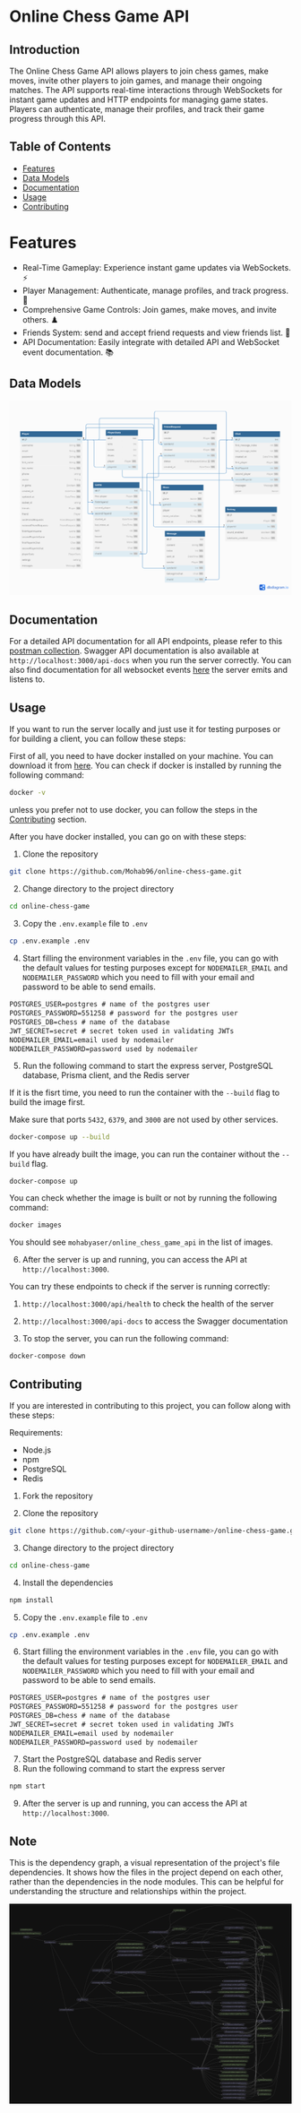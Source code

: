 # Online Chess Game API

## Introduction

The Online Chess Game API allows players to join chess games, make moves, invite other players to join games, and manage their ongoing matches. The API supports real-time interactions through WebSockets for instant game updates and HTTP endpoints for managing game states. Players can authenticate, manage their profiles, and track their game progress through this API.

## Table of Contents

- [Features](#features)
- [Data Models](#data-models)
- [Documentation](#documentation)
- [Usage](#usage)
- [Contributing](#contributing)

# Features

- Real-Time Gameplay: Experience instant game updates via WebSockets. ⚡️
- Player Management: Authenticate, manage profiles, and track progress. 👤
- Comprehensive Game Controls: Join games, make moves, and invite others. ♟️
- Friends System: send and accept friend requests and view friends list. 🤝
- API Documentation: Easily integrate with detailed API and WebSocket event documentation. 📚

## Data Models

![Data Models](assets/schema.png)

## Documentation

For a detailed API documentation for all API endpoints, please refer to this [postman collection](https://documenter.getpostman.com/view/35575927/2sA3kaDKpx). Swagger API documentation is also available at `http://localhost:3000/api-docs` when you run the server correctly. You can also find documentation for all websocket events [here](docs/Documentation%20for%20Socket.IO%20Events.md) the server emits and listens to.

## Usage

If you want to run the server locally and just use it for testing purposes or for building a client, you can follow these steps:

First of all, you need to have docker installed on your machine. You can download it from [here](https://www.docker.com/products/docker-desktop). You can check if docker is installed by running the following command:

```bash
docker -v
```

unless you prefer not to use docker, you can follow the steps in the [Contributing](#contributing) section.

After you have docker installed, you can go on with these steps:

1. Clone the repository

```bash
git clone https://github.com/Mohab96/online-chess-game.git
```

2. Change directory to the project directory

```bash
cd online-chess-game
```

3. Copy the `.env.example` file to `.env`

```bash
cp .env.example .env
```

4. Start filling the environment variables in the `.env` file, you can go with the default values for testing purposes except for `NODEMAILER_EMAIL` and `NODEMAILER_PASSWORD` which you need to fill with your email and password to be able to send emails.

```
POSTGRES_USER=postgres # name of the postgres user
POSTGRES_PASSWORD=551258 # password for the postgres user
POSTGRES_DB=chess # name of the database
JWT_SECRET=secret # secret token used in validating JWTs
NODEMAILER_EMAIL=email used by nodemailer
NODEMAILER_PASSWORD=password used by nodemailer
```

5. Run the following command to start the express server, PostgreSQL database, Prisma client, and the Redis server

If it is the fisrt time, you need to run the container with the `--build` flag to build the image first.

Make sure that ports `5432`, `6379`, and `3000` are not used by other services.

```bash
docker-compose up --build
```

If you have already built the image, you can run the container without the `--build` flag.

```bash
docker-compose up
```

You can check whether the image is built or not by running the following command:

```bash
docker images
```

You should see `mohabyaser/online_chess_game_api` in the list of images.

6. After the server is up and running, you can access the API at `http://localhost:3000`.

You can try these endpoints to check if the server is running correctly:

1. `http://localhost:3000/api/health` to check the health of the server
2. `http://localhost:3000/api-docs` to access the Swagger documentation

3. To stop the server, you can run the following command:

```bash
docker-compose down
```

## Contributing

If you are interested in contributing to this project, you can follow along with these steps:

Requirements:

- Node.js
- npm
- PostgreSQL
- Redis

1. Fork the repository

2. Clone the repository

```bash
git clone https://github.com/<your-github-username>/online-chess-game.git
```

3. Change directory to the project directory

```bash
cd online-chess-game
```

4. Install the dependencies

```bash
npm install
```

5. Copy the `.env.example` file to `.env`

```bash
cp .env.example .env
```

6. Start filling the environment variables in the `.env` file, you can go with the default values for testing purposes except for `NODEMAILER_EMAIL` and `NODEMAILER_PASSWORD` which you need to fill with your email and password to be able to send emails.

```
POSTGRES_USER=postgres # name of the postgres user
POSTGRES_PASSWORD=551258 # password for the postgres user
POSTGRES_DB=chess # name of the database
JWT_SECRET=secret # secret token used in validating JWTs
NODEMAILER_EMAIL=email used by nodemailer
NODEMAILER_PASSWORD=password used by nodemailer
```

7. Start the PostgreSQL database and Redis server
8. Run the following command to start the express server

```bash
npm start
```

9. After the server is up and running, you can access the API at `http://localhost:3000`.

## Note

This is the dependency graph, a visual representation of the project's file dependencies. It shows how the files in the project depend on each other, rather than the dependencies in the node modules. This can be helpful for understanding the structure and relationships within the project.

![Dependency Graph](assets/deps.jpg)

